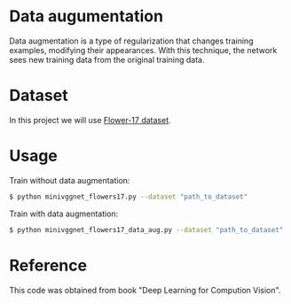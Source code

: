 # Data augumentation

Data augmentation is a type of regularization that changes training examples, modifying their appearances. With this technique, the network sees new training data from the original training data. 

# Dataset

In this project we will use [Flower-17 dataset](http://www.robots.ox.ac.uk/~vgg/data/flowers/17/).

# Usage

Train without data augmentation:
```sh
$ python minivggnet_flowers17.py --dataset "path_to_dataset"
```

Train with data augmentation:
```sh
$ python minivggnet_flowers17_data_aug.py --dataset "path_to_dataset"
```

# Reference
This code was obtained from book "Deep Learning for Compution Vision".

